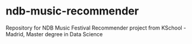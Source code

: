 # ndb-music-recommender
Repository for NDB Music Festival Recommender project from KSchool - Madrid, Master degree in Data Science 
